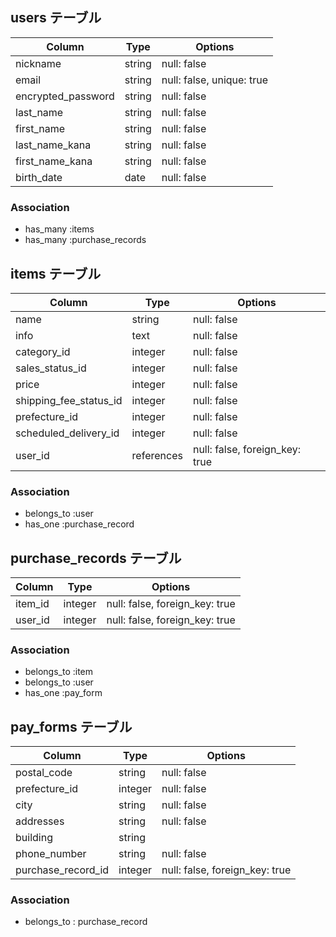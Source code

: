 
## users テーブル
| Column             | Type       | Options                  |
| ------------------ | ------     | -----------              |
| nickname           | string     | null: false              | 
| email              | string     | null: false, unique: true|
| encrypted_password | string     | null: false              |
| last_name          | string     | null: false              |
| first_name         | string     | null: false              |
| last_name_kana     | string     | null: false              |
| first_name_kana    | string     | null: false              |
| birth_date         | date       | null: false              |

### Association
- has_many :items
- has_many :purchase_records


## items テーブル
| Column                 | Type       | Options     |
| ------------------     | ------     | ----------- |
| name                   | string     | null: false |
| info                   | text       | null: false |
| category_id            | integer    | null: false |
| sales_status_id        | integer    | null: false |
| price                  | integer    | null: false |
| shipping_fee_status_id | integer    | null: false |
| prefecture_id          | integer    | null: false |
| scheduled_delivery_id  | integer    | null: false |
| user_id                | references | null: false, foreign_key: true|

### Association
- belongs_to :user
- has_one :purchase_record



## purchase_records テーブル
| Column             | Type    | Options     |
| ------------------ | ------  | ----------- |
| item_id            | integer | null: false, foreign_key: true|
| user_id            | integer | null: false, foreign_key: true|


### Association
- belongs_to :item
- belongs_to :user
- has_one :pay_form


## pay_forms テーブル
| Column             | Type     | Options     |
| ------------------ | ------   | ----------- |
| postal_code        | string   | null: false |
| prefecture_id      | integer  | null: false |
| city               | string   | null: false |
| addresses          | string   | null: false |
| building           | string   |             |
| phone_number       | string   | null: false |
| purchase_record_id | integer  | null: false, foreign_key: true|


### Association
- belongs_to : purchase_record
